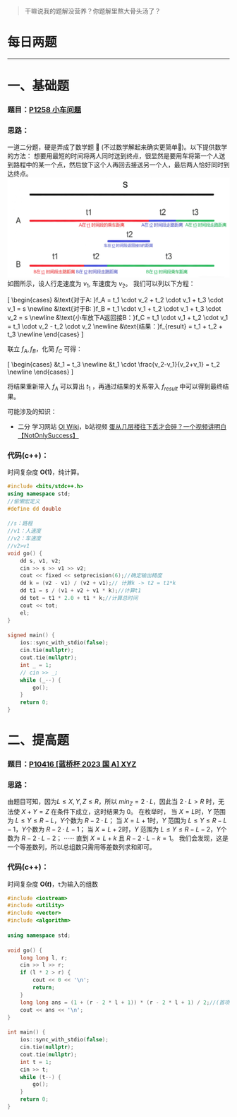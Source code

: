 >干嘛说我的题解没营养？你题解里熬大骨头汤了？

# 每日两题
---


# 一、基础题
### 题目：[P1258 小车问题](https://www.luogu.com.cn/problem/P1258)

### 思路：
一道二分题，硬是弄成了数学题 🤣 (不过数学解起来确实更简单🤔)。以下提供数学的方法：
想要用最短的时间将两人同时送到终点，很显然是要用车将第一个人送到路程中的某一个点，然后放下这个人再回去接送另一个人，最后两人恰好同时到达终点。
![1](resources/day12_1.png)
如图所示，设人行走速度为 $v_1$, 车速度为 $v_2$。
我们可以列以下方程：

\[
\begin{cases}
&\text{对于A: }f_A = t_1 \cdot v_2 + t_2 \cdot v_1 + t_3 \cdot v_1 = s  \newline
&\text{对于B: }f_B = t_1 \cdot v_1 + t_2 \cdot v_1 + t_3 \cdot v_2 = s  \newline
&\text{小车放下A返回接B：}f_C = t_1 \cdot v_1 + t_2 \cdot v_1 = t_1 \cdot v_2 - t_2 \cdot v_2 \newline
&\text{结果：}f_{result} = t_1  + t_2 + t_3 \newline
\end{cases}
\]

联立 $f_A,f_B$，化简 $f_C$ 可得：

\[
\begin{cases}
&t_1 = t_3 \newline
&t_1 \cdot \frac{v_2-v_1}{v_2+v_1} = t_2 \newline
\end{cases}
\]

将结果重新带入 $f_A$ 可以算出 $t_1$ ，再通过结果的关系带入 $f_{result}$ 中可以得到最终结果。


可能涉及的知识：
- 二分
学习网站 [OI Wiki](https://oi-wiki.org/basic/binary/)，b站视频 [蛋从几层楼往下丢才会碎？一个视频讲明白【NotOnlySuccess】](https://www.bilibili.com/video/BV1DzXzYPEYT/?spm_id_from=333.337.search-card.all.click&vd_source=933c136d6897dbf20ff125fb1209208f) 

### 代码(c++)：
时间复杂度 **O(1)**，纯计算。

```cpp
#include <bits/stdc++.h>
using namespace std;
//偷懒宏定义
#define dd double

//s：路程
//v1：人速度
//v2：车速度
//v2>v1
void go() {
    dd s, v1, v2;
    cin >> s >> v1 >> v2;
    cout << fixed << setprecision(6);//确定输出精度
    dd k = (v2 - v1) / (v2 + v1);// 计算k -> t2 = t1*k
    dd t1 = s / (v1 + v2 + v1 * k);//计算t1
    dd tot = t1 * 2.0 + t1 * k;//计算总时间
    cout << tot;
    el;
}

signed main() {
    ios::sync_with_stdio(false);
    cin.tie(nullptr);
    cout.tie(nullptr);
    int _ = 1;
    // cin >> _;
    while (_--) {
        go();
    }
    return 0;
}
```


# 二、提高题
### 题目：[P10416 [蓝桥杯 2023 国 A] XYZ](https://www.luogu.com.cn/problem/P10416)

### 思路：
由题目可知，因为$L \leq X,Y,Z \leq R$，所以 $min_Z = 2 \cdot L$，因此当 $2 \cdot L > R$ 时，无法使 $X + Y = Z$ 在条件下成立，这时结果为 0。
在枚举时，
当 $X = L$时，$Y$ 范围为 $L \leq Y \leq R-L$，$Y$个数为 $R-2 \cdot L$；
当 $X = L+1$时，$Y$ 范围为 $L \leq Y \leq R-L-1$，$Y$个数为 $R-2 \cdot L-1$；
当 $X = L+2$时，$Y$ 范围为 $L \leq Y \leq R-L-2$，$Y$个数为 $R-2 \cdot L-2$；
······ 直到 $X = L+k$ 且 $R - 2 \cdot L - k =1$。
我们会发现，这是一个等差数列，所以总组数只需用等差数列求和即可。

### 代码(c++)：
时间复杂度 **O($t$)**，`t`为输入的组数

```cpp
#include <iostream>
#include <utility>
#include <vector>
#include <algorithm>

using namespace std;

void go() {
    long long l, r;
    cin >> l >> r;
    if (l * 2 > r) {
        cout << 0 << '\n';
        return;
    }
    long long ans = (1 + (r - 2 * l + 1)) * (r - 2 * l + 1) / 2;//(首项+末项)*项数/2
    cout << ans << '\n';
}

int main() {
    ios::sync_with_stdio(false);
    cin.tie(nullptr);
    cout.tie(nullptr);
    int t = 1;
    cin >> t;
    while (t--) {
        go();
    }
    return 0;
}

```

